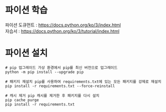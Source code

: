 파이션 학습
=====================  

파이션 도큐먼트 : https://docs.python.org/ko/3/index.html    
자습서 : https://docs.python.org/ko/3/tutorial/index.html      

파이션 설치
=====================  

```shell
# pip 업그레이드 가상 환경에서 pip를 최신 버전으로 업그레이드
python -m pip install --upgrade pip

# 패키지 재설치 pip를 사용하여 requirements.txt에 있는 모든 패키지를 강제로 재설치
pip install -r requirements.txt --force-reinstall

# 캐시 제거 pip 캐시를 제거한 후 패키지를 다시 설치
pip cache purge
pip install -r requirements.txt
```